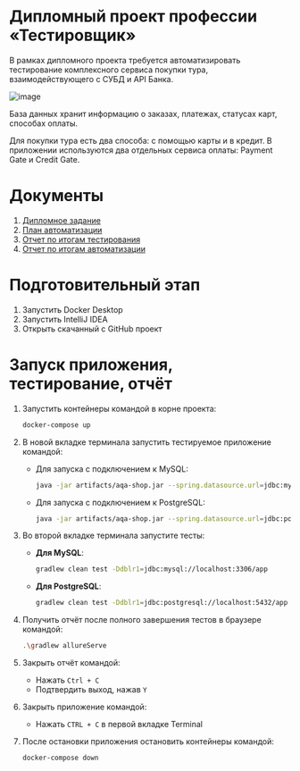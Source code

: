# **Дипломный проект профессии «Тестировщик»**
В рамках дипломного проекта требуется автоматизировать тестирование комплексного сервиса покупки тура, взаимодействующего с СУБД и API Банка.

![image](https://github.com/user-attachments/assets/6c533754-b962-4166-aadc-ec32b9547bf6)

База данных хранит информацию о заказах, платежах, статусах карт, способах оплаты.

Для покупки тура есть два способа: с помощью карты и в кредит. В приложении используются два отдельных сервиса оплаты: Payment Gate и Credit Gate.

# Документы
1.  [Дипломное задание](https://github.com/netology-code/qa-diploma)
2.  [План автоматизации](https://github.com/AnastasiNemenkina1/QA/blob/master/documentation/Plan.md)
3. [Отчет по итогам тестирования](https://github.com/AnastasiNemenkina1/QA/blob/17892fef461fd826ba8f749095d6caeed9a95237/documentation/Report.md)
4. [Отчет по итогам автоматизации](https://github.com/AnastasiNemenkina1/QA/blob/17892fef461fd826ba8f749095d6caeed9a95237/documentation/Summary.md)
# Подготовительный этап
1. Запустить Docker Desktop
2. Запустить IntelliJ IDEA
3. Открыть скачанный с GitHub проект 
# Запуск приложения, тестирование, отчёт
1. Запустить контейнеры командой в корне проекта:
   ```bash
   docker-compose up
   ```

2. В новой вкладке терминала запустить тестируемое приложение командой:

   - Для запуска с подключением к MySQL:
     ```bash
     java -jar artifacts/aqa-shop.jar --spring.datasource.url=jdbc:mysql://localhost:3306/app
     ```

   - Для запуска с подключением к PostgreSQL:
     ```bash
     java -jar artifacts/aqa-shop.jar --spring.datasource.url=jdbc:postgresql://localhost:5432/app
     ```
     
3. Во второй вкладке терминала запустите тесты:
   - **Для MySQL**:
     ```bash
     gradlew clean test -Ddblr1=jdbc:mysql://localhost:3306/app
     ```
     
   - **Для PostgreSQL**:
     ```bash
     gradlew clean test -Ddblr1=jdbc:postgresql://localhost:5432/app
     ```
     
4. Получить отчёт после полного завершения тестов в браузере командой:
   ```bash
   .\gradlew allureServe
   ```

5. Закрыть отчёт командой:
   - Нажать `Ctrl + C`
   - Подтвердить выход, нажав `Y`

6. Закрыть приложение командой:
   - Нажать `CTRL + C` в первой вкладке Terminal

7. После остановки приложения остановить контейнеры командой:
    ```bash
    docker-compose down
    ```
